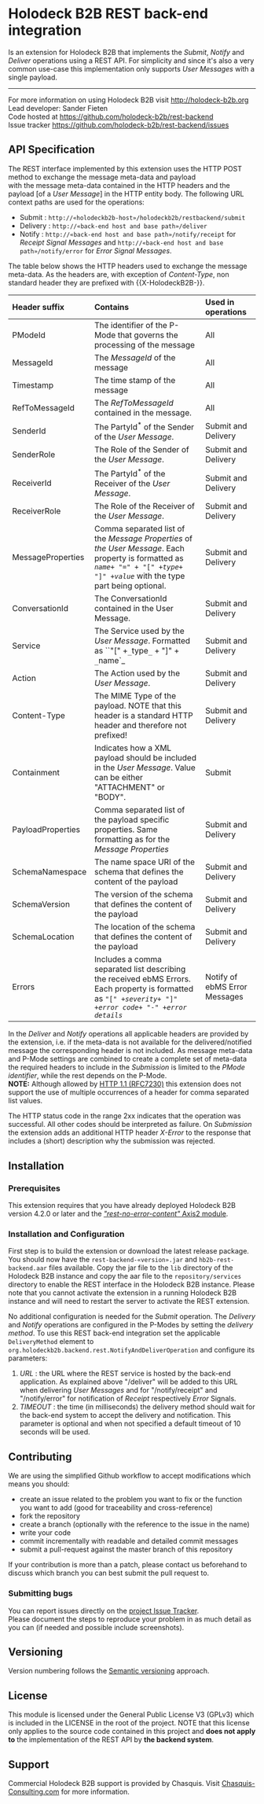 # Holodeck B2B REST back-end integration
Is an extension for Holodeck B2B that implements the _Submit_, _Notify_ and _Deliver_ operations using a REST API. For
simplicity and since it's also a very common use-case this implementation only supports _User Messages_ with a single
payload.

__________________
For more information on using Holodeck B2B visit http://holodeck-b2b.org  
Lead developer: Sander Fieten  
Code hosted at https://github.com/holodeck-b2b/rest-backend  
Issue tracker https://github.com/holodeck-b2b/rest-backend/issues  

## API Specification
The REST interface implemented by this extension uses the HTTP POST method to exchange the message meta-data and payload  
with the message meta-data contained in the HTTP headers and the payload [of a *User Message*] in the HTTP entity body. The
following URL context paths are used for the operations:
* Submit : `http://«holodeckb2b-host»/holodeckb2b/restbackend/submit`
* Delivery : `http://«back-end host and base path»/deliver`
* Notify : `http://«back-end host and base path»/notify/receipt` for _Receipt Signal Messages_ and `http://«back-end host
and base path»/notify/error` for _Error Signal Messages_.

The table below shows the HTTP headers used to exchange the message meta-data. As the headers are, with exception of
 _Content-Type_, non standard header they are prefixed with {{X-HolodeckB2B-}}.

| Header suffix  | Contains       | Used in operations |
| :------------- | :------------- | :----------------- |
| PModeId | The identifier of the P-Mode that governs the processing of the message       | All           |
| MessageId | The _MessageId_ of the message | All |
| Timestamp | The time stamp of the message | All |
| RefToMessageId | The _RefToMessageId_ contained in the message. | All |
| SenderId | The PartyId<sup>*</sup> of the Sender of the _User Message_. | Submit and Delivery |
| SenderRole | The Role of the Sender of the _User Message_. | Submit and Delivery |
| ReceiverId | The PartyId<sup>*</sup> of the Receiver of the _User Message_. | Submit and Delivery |
| ReceiverRole | The Role of the Receiver of the _User Message_. | Submit and Delivery |
| MessageProperties | Comma separated list of the <i>Message Properties</i> of _the User Message_. Each property is formatted as _`name`_`+ "=" + "[" +`_`type`_` + "]" + `_`value`_ with the type part being optional. | Submit and Delivery |
| ConversationId | The ConversationId contained in the User Message. | Submit and Delivery |
| Service | The Service used by the _User Message_. Formatted as ``"[" +`_`type`_` + "]" + `_`name`_ | Submit and Delivery |
| Action | The Action used by the _User Message_. | Submit and Delivery |
| Content-Type | The MIME Type of the payload. NOTE that this header is a standard HTTP header and therefore not prefixed! | Submit and Delivery |
| Containment | Indicates how a XML payload should be included in the _User Message_. Value can be either "ATTACHMENT" or "BODY". | Submit |
| PayloadProperties | Comma separated list of the payload specific properties. Same formatting as for the _Message Properties_ | Submit and Delivery |
| SchemaNamespace | The name space URI of the schema that defines the content of the payload | Submit and Delivery |
| SchemaVersion | The version of the schema that defines the content of the payload | Submit and Delivery |
| SchemaLocation | The location of the schema that defines the content of the payload | Submit and Delivery |
| Errors | Includes a comma separated list describing the received ebMS Errors. Each property is formatted as `"[" +`_`severity`_` + "]" + `_`error code`_` + "-" + `_`error details`_ | Notify of ebMS Error Messages |   

In the _Deliver_ and _Notify_ operations all applicable headers are provided by the extension, i.e. if the meta-data is not
available for the delivered/notified message the corresponding header is not included.
As message meta-data and P-Mode settings are combined to create a complete set of meta-data the required headers to
include in the _Submission_ is limited to the <i>PMode identifier</i>, while the rest depends on the P-Mode.  
**NOTE:** Although allowed by [HTTP 1.1 (RFC7230)](https://tools.ietf.org/html/rfc7230#section-3.2.2) this extension does not
support the use of multiple occurrences of a header for comma separated list values.

The HTTP status code in the range 2xx indicates that the operation was successful. All other codes should be interpreted as
failure. On _Submission_ the extension adds an additional HTTP header _X-Error_ to the response that includes a (short)
description why the submission was rejected.

## Installation
### Prerequisites  
This extension requires that you have already deployed Holodeck B2B version 4.2.0 or later and the [*"rest-no-error-content"* Axis2 module](https://github.com/holodeck-b2b/axis2-rest-status-only-error).

### Installation and Configuration
First step is to build the extension or download the latest release package. You should now have the `rest-backend-«version».jar` and `hb2b-rest-backend.aar` files available. Copy the jar file to the `lib` directory of the Holodeck B2B instance and copy the aar file to the `repository/services` directory to enable the REST interface in the Holodeck B2B instance. Please note that you cannot activate the extension in a running Holodeck B2B instance and will need to restart the server to activate the REST extension.

No additional configuration is needed for the _Submit_ operation. The _Delivery_ and _Notify_ operations are configured in the
P-Modes by setting the _delivery method_. To use this REST back-end integration set the applicable `DeliveryMethod` element to `org.holodeckb2b.backend.rest.NotifyAndDeliverOperation` and configure its parameters:
1. _URL_ : the URL where the REST service is hosted by the back-end application. As explained above "/deliver" will be added
 to this URL when delivering _User Messages_ and for "/notify/receipt" and "/notify/error" for notification of _Receipt_ respectively _Error_ Signals.
2. _TIMEOUT_ : the time (in milliseconds) the delivery method should wait for the back-end system to accept the delivery and notification. This parameter is optional and when not specified a default timeout of 10 seconds will be used.

## Contributing
We are using the simplified Github workflow to accept modifications which means you should:
* create an issue related to the problem you want to fix or the function you want to add (good for traceability and cross-reference)
* fork the repository
* create a branch (optionally with the reference to the issue in the name)
* write your code
* commit incrementally with readable and detailed commit messages
* submit a pull-request against the master branch of this repository

If your contribution is more than a patch, please contact us beforehand to discuss which branch you can best submit the pull request to.

### Submitting bugs
You can report issues directly on the [project Issue Tracker](https://github.com/holodeck-b2b/rest-backend/issues).  
Please document the steps to reproduce your problem in as much detail as you can (if needed and possible include screenshots).

## Versioning
Version numbering follows the [Semantic versioning](http://semver.org/) approach.

## License
This module is licensed under the General Public License V3 (GPLv3) which is included in the LICENSE in the root of the project. NOTE that this
license only applies to the source code contained in this project and **does not apply to** the implementation of the REST API by **the backend system**.

## Support
Commercial Holodeck B2B support is provided by Chasquis. Visit [Chasquis-Consulting.com](http://chasquis-consulting.com/holodeck-b2b-support/) for more information.
